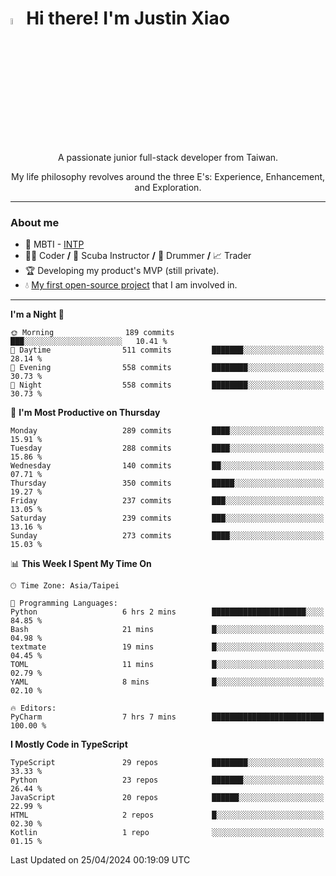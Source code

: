 # <img src="https://media.giphy.com/media/hvRJCLFzcasrR4ia7z/giphy.gif" width="5%">Hi there! I'm Justin Xiao
<p align="center">A passionate junior full-stack developer from Taiwan.  </p>
<p align="center">My life philosophy revolves around the three E's: Experience, Enhancement, and Exploration.</p>

---
### About me
- 👀 MBTI - [INTP](https://www.16personalities.com/intp-personality)
- 👨‍💻 Coder **/** 🤿 Scuba Instructor **/** 🥁 Drummer **/** 📈 Trader
- 🏆 Developing my product's MVP (still private).
- 💧 [My first open-source project](https://github.com/Game-as-a-Service/Game-Lobby-Web) that I am involved in.

---
<!--START_SECTION:waka-->
**I'm a Night 🦉** 

```text
🌞 Morning                189 commits         ███░░░░░░░░░░░░░░░░░░░░░░   10.41 % 
🌆 Daytime                511 commits         ███████░░░░░░░░░░░░░░░░░░   28.14 % 
🌃 Evening                558 commits         ████████░░░░░░░░░░░░░░░░░   30.73 % 
🌙 Night                  558 commits         ████████░░░░░░░░░░░░░░░░░   30.73 % 
```
📅 **I'm Most Productive on Thursday** 

```text
Monday                   289 commits         ████░░░░░░░░░░░░░░░░░░░░░   15.91 % 
Tuesday                  288 commits         ████░░░░░░░░░░░░░░░░░░░░░   15.86 % 
Wednesday                140 commits         ██░░░░░░░░░░░░░░░░░░░░░░░   07.71 % 
Thursday                 350 commits         █████░░░░░░░░░░░░░░░░░░░░   19.27 % 
Friday                   237 commits         ███░░░░░░░░░░░░░░░░░░░░░░   13.05 % 
Saturday                 239 commits         ███░░░░░░░░░░░░░░░░░░░░░░   13.16 % 
Sunday                   273 commits         ████░░░░░░░░░░░░░░░░░░░░░   15.03 % 
```


📊 **This Week I Spent My Time On** 

```text
🕑︎ Time Zone: Asia/Taipei

💬 Programming Languages: 
Python                   6 hrs 2 mins        █████████████████████░░░░   84.85 % 
Bash                     21 mins             █░░░░░░░░░░░░░░░░░░░░░░░░   04.98 % 
textmate                 19 mins             █░░░░░░░░░░░░░░░░░░░░░░░░   04.45 % 
TOML                     11 mins             █░░░░░░░░░░░░░░░░░░░░░░░░   02.79 % 
YAML                     8 mins              █░░░░░░░░░░░░░░░░░░░░░░░░   02.10 % 

🔥 Editors: 
PyCharm                  7 hrs 7 mins        █████████████████████████   100.00 % 
```

**I Mostly Code in TypeScript** 

```text
TypeScript               29 repos            ████████░░░░░░░░░░░░░░░░░   33.33 % 
Python                   23 repos            ███████░░░░░░░░░░░░░░░░░░   26.44 % 
JavaScript               20 repos            ██████░░░░░░░░░░░░░░░░░░░   22.99 % 
HTML                     2 repos             █░░░░░░░░░░░░░░░░░░░░░░░░   02.30 % 
Kotlin                   1 repo              ░░░░░░░░░░░░░░░░░░░░░░░░░   01.15 % 
```




 Last Updated on 25/04/2024 00:19:09 UTC
<!--END_SECTION:waka-->
